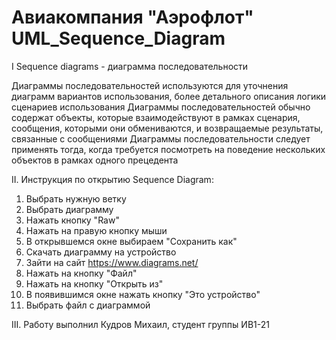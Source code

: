 # Авиакомпания "Аэрофлот" UML_Sequence_Diagram

I Sequence diagrams - диаграмма последовательности

Диаграммы последовательностей используются для уточнения диаграмм вариантов использования, более детального описания логики сценариев использования
Диаграммы последовательностей обычно содержат объекты, которые взаимодействуют в рамках сценария, сообщения, которыми они обмениваются, и возвращаемые результаты, связанные с сообщениями
Диаграммы последовательности следует применять тогда, когда требуется посмотреть на поведение нескольких объектов в рамках одного прецедента


II. Инструкция по открытию Sequence Diagram:

1. Выбрать нужную ветку
2. Выбрать диаграмму
3. Нажать кнопку "Raw"
4. Нажать на правую кнопку мыши
5. В открывшемся окне выбираем "Сохранить как"
6. Скачать диаграмму на устройство
7. Зайти на сайт https://www.diagrams.net/
8. Нажать на кнопку "Файл"
9. Нажать на кнопку "Открыть из"
10. В появившимся окне нажать кнопку "Это устройство"
11. Выбрать файл с диаграммой


III. Работу выполнил Кудров Михаил, студент группы ИВ1-21
